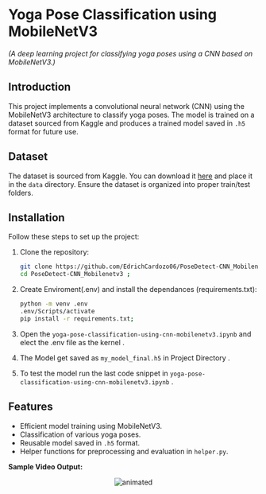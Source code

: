 # **Yoga Pose Classification using MobileNetV3**  
*(A deep learning project for classifying yoga poses using a CNN based on MobileNetV3.)*


## Introduction

This project implements a convolutional neural network (CNN) using the MobileNetV3 architecture to classify yoga poses. The model is trained on a dataset sourced from Kaggle and produces a trained model saved in `.h5` format for future use.


## Dataset
The dataset is sourced from Kaggle. You can download it [here](https://www.kaggle.com/datasets/tr1gg3rtrash/yoga-posture-dataset) and place it in the `data` directory. Ensure the dataset is organized into proper train/test folders.


    
## Installation

Follow these steps to set up the project:  

1. Clone the repository:  
   ```bash
   git clone https://github.com/EdrichCardozo06/PoseDetect-CNN_Mobilenetv3.git
   cd PoseDetect-CNN_Mobilenetv3 ;

2. Create Enviroment(.env) and install the dependances  (requirements.txt):
   ```bash
   python -m venv .env
   .env/Scripts/activate 
   pip install -r requirements.txt;                                                                                               
3. Open the `yoga-pose-classification-using-cnn-mobilenetv3.ipynb` and elect the .env file as the kernel .

4. The Model get saved as ` my_model_final.h5 ` in Project Directory .
5. To test the model run the last code snippet in `yoga-pose-classification-using-cnn-mobilenetv3.ipynb` .
## Features
 
- Efficient model training using MobileNetV3.  
- Classification of various yoga poses.  
- Reusable model saved in `.h5` format.  
- Helper functions for preprocessing and evaluation in `helper.py`.  


**Sample Video Output:**<br>
<p align="center">
  <img src='https://user-images.githubusercontent.com/88816150/189837009-a7344d98-d795-4bc4-b1fd-640e772221f7.gif' alt="animated" />
</p>
